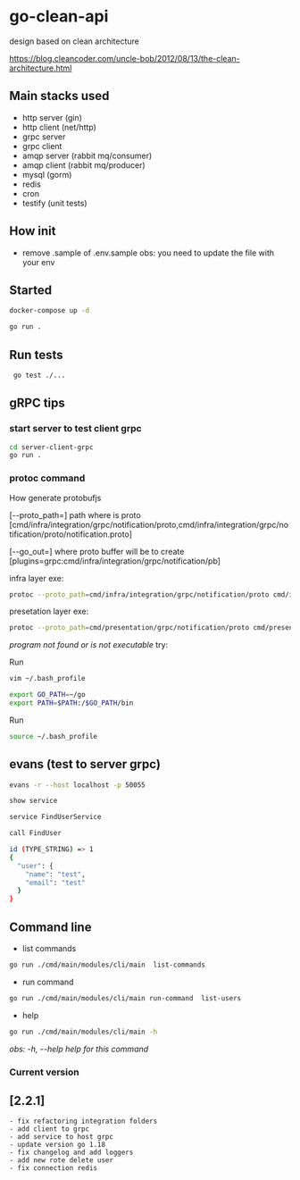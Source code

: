 # go-clean-api

design based on clean architecture

https://blog.cleancoder.com/uncle-bob/2012/08/13/the-clean-architecture.html

## Main stacks used

- http server (gin)
- http client (net/http)
- grpc server
- grpc client
- amqp server (rabbit mq/consumer)
- amqp client (rabbit mq/producer)
- mysql (gorm)
- redis 
- cron
- testify (unit tests)

## How init

- remove .sample of .env.sample
obs: you need to update the file with your env

## Started 

```bash
docker-compose up -d
```

```bash
go run .
```

## Run tests
```bash
 go test ./...
```

## gRPC tips

### start server to test client grpc
```bash
cd server-client-grpc
go run .
```

### protoc command

How generate protobufjs

[--proto_path=] path where is proto [cmd/infra/integration/grpc/notification/proto,cmd/infra/integration/grpc/notification/proto/notification.proto]

[--go_out=] where proto buffer will be to create [plugins=grpc:cmd/infra/integration/grpc/notification/pb]

infra layer exe: 

```bash
protoc --proto_path=cmd/infra/integration/grpc/notification/proto cmd/infra/integration/grpc/notification/proto/notification.proto --go_out=plugins=grpc:cmd/infra/integration/grpc/notification/pb
```

presetation layer exe: 

```bash
protoc --proto_path=cmd/presentation/grpc/notification/proto cmd/presentation/grpc/notification/proto/test-notification.proto --go_out=plugins=grpc:/home/santa-fe/Documents/playground/myDev/go-architecture-api/cmd/presentation/grpc/notification/pb
```

*program not found or is not executable*
try: 

Run 

```bash
vim ~/.bash_profile
```

```bash
export GO_PATH=~/go
export PATH=$PATH:/$GO_PATH/bin
```

Run

```bash
source ~/.bash_profile
```


## evans (test to server grpc)

```bash
evans -r --host localhost -p 50055
```

```bash
show service
```

```bash
service FindUserService
```

```bash
call FindUser

id (TYPE_STRING) => 1
{
  "user": {
    "name": "test",
    "email": "test"
  }
}
```


## Command line

- list commands 

```bash
go run ./cmd/main/modules/cli/main  list-commands
```

- run command <command>

```bash
go run ./cmd/main/modules/cli/main run-command  list-users
```

- help

```bash
go run ./cmd/main/modules/cli/main -h
```

*obs: -h, --help   help for this command*


### Current version

## [2.2.1]

```
- fix refactoring integration folders
- add client to grpc 
- add service to host grpc
- update version go 1.18
- fix changelog and add loggers
- add new rote delete user
- fix connection redis
```
